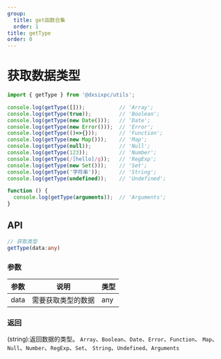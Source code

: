 ```yaml
---
group:
  title: get函数合集
  order: 1
title: getType
order: 0
---
```


# 获取数据类型

```js
import { getType } from '@dxsixpc/utils';

console.log(getType([]));           // 'Array';
console.log(getType(true));         // 'Boolean';
console.log(getType(new Date()));   // 'Date';
console.log(getType(new Error()));  // 'Error';
console.log(getType(()=>{}));       // 'Function';
console.log(getType(new Map()));    // 'Map';
console.log(getType(null));         // 'Null';
console.log(getType(123));          // 'Number';
console.log(getType(/[hello]/g));   // 'RegExp';
console.log(getType(new Set()));    // 'Set';
console.log(getType('字符串'));      // 'String';
console.log(getType(undefined));    // 'Undefined';

function () {
  console.log(getType(arguments));  // 'Arguments';
}
```

## API

```typescript
// 获取类型
getType(data:any)
```

### 参数

| 参数 | 说明               | 类型 |
| ---- | ------------------ | ---- |
| data | 需要获取类型的数据 | any  |

### 返回

(string):返回数据的类型。
`Array`、`Boolean`、`Date`、`Error`、`Function`、
`Map`、`Null`、`Number`、`RegExp`、`Set`、
`String`、`Undefined`、`Arguments`
